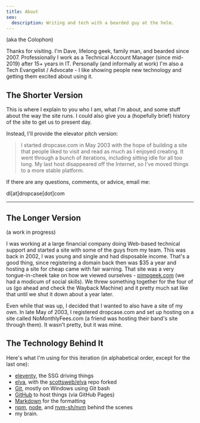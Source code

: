 ```yaml
---
title: About
seo:
  description: Writing and tech with a bearded guy at the helm.
---
```


(aka the Colophon)

Thanks for visiting. I'm Dave, lifelong geek, family man, and bearded since 2007. Professionally I work as a Technical Account Manager (since mid-2019) after 15+ years in IT. Personally (and informally at work) I'm also a Tech Evangelist / Advocate - I like showing people new technology and getting them excited about using it.

## The Shorter Version

This is where I explain to you who I am, what I'm about, and some stuff about the way the site runs. I could also give you a (hopefully brief) history of the site to get us to present day.

Instead, I'll provide the elevator pitch version:

> I started dropcase.com in May 2003 with the hope of building a site that people liked to visit and read as much as I enjoyed creating. It went through a bunch of iterations, including sitting idle for all too long. My last host disappeared off the Internet, so I've moved things to a more stable platform.

If there are any questions, comments, or advice, email me:

dl[at]dropcase[dot]com

----------
## The Longer Version
(a work in progress)

I was working at a large financial company doing Web-based technical support and started a site with some of the guys from my team. This was back in 2002, I was young and single and had disposable income. That's a good thing, since registering a domain back then was $35 a year and hosting a site for cheap came with fair warning. That site was a very tongue-in-cheek take on how we viewed ourselves - [pimpgeek.com](https://web.archive.org/web/20031221235440/http://www.pimpgeek.com:80/) (we had a modicum of social skills). We threw something together for the four of us (go ahead and check the Wayback Machine) and it pretty much sat like that until we shut it down about a year later.

Even while that was up, I decided that I wanted to also have a site of my own. In late May of 2003, I registered dropcase.com and set up hosting on a site called NoMonthlyFees.com (a friend was hosting their band's site through them). It wasn't pretty, but it was mine.

## The Technology Behind It

Here's what I'm using for this iteration (in alphabetical order, except for the last one):

- [eleventy](https://www.11ty.dev/), the SSG driving things
- [elva](https://elva.scott.ee/), with the [scottsweb/elva](https://github.com/scottsweb/elva) repo forked
- [Git](https://git-scm.com/), mostly on Windows using Git bash
- [GitHub](https://github.com/) to host things (via GitHub Pages)
- [Markdown](https://daringfireball.net/projects/markdown/) for the formatting
- [npm](https://www.npmjs.com/), [node](https://nodejs.org/en), and [nvm-sh/nvm](https://github.com/nvm-sh/nvm) behind the scenes
- my brain.